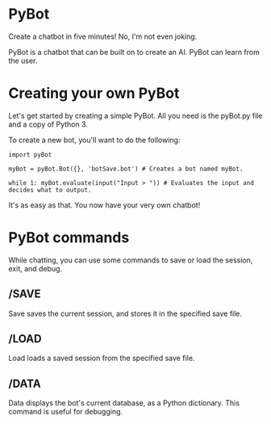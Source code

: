 # PyBot
Create a chatbot in five minutes! No, I'm not even joking.

PyBot is a chatbot that can be built on to create an AI. PyBot can learn
from the user.

Creating your own PyBot
=======================

Let's get started by creating a simple PyBot.
All you need is the pyBot.py file and a copy of Python 3.

To create a new bot, you'll want to do the following:

``import pyBot``

``myBot = pyBot.Bot({}, 'botSave.bot') # Creates a bot named myBot.``

``while 1:
	myBot.evaluate(input("Input > ")) # Evaluates the input and decides what to output.``
		
It's as easy as that. You now have your very own chatbot!

PyBot commands
==============

While chatting, you can use some commands to save or load the session, exit, and debug.

/SAVE
-----

Save saves the current session, and stores it in the specified save file.

/LOAD
-----

Load loads a saved session from the specified save file.

/DATA
-----

Data displays the bot's current database, as a Python dictionary. This command is useful for debugging.
